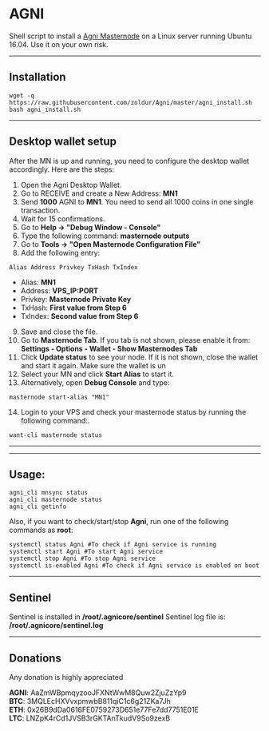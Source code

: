 # AGNI
Shell script to install a [Agni Masternode](http://agnicoin.tech/) on a Linux server running Ubuntu 16.04. Use it on your own risk.
***

## Installation
```
wget -q https://raw.githubusercontent.com/zoldur/Agni/master/agni_install.sh
bash agni_install.sh
```
***

## Desktop wallet setup  

After the MN is up and running, you need to configure the desktop wallet accordingly. Here are the steps:  
1. Open the Agni Desktop Wallet.  
2. Go to RECEIVE and create a New Address: **MN1**  
3. Send **1000** AGNI to **MN1**. You need to send all 1000 coins in one single transaction.
4. Wait for 15 confirmations.  
5. Go to **Help -> "Debug Window - Console"**  
6. Type the following command: **masternode outputs**  
7. Go to  **Tools -> "Open Masternode Configuration File"**
8. Add the following entry:
```
Alias Address Privkey TxHash TxIndex
```
* Alias: **MN1**
* Address: **VPS_IP:PORT**
* Privkey: **Masternode Private Key**
* TxHash: **First value from Step 6**
* TxIndex:  **Second value from Step 6**
9. Save and close the file.
10. Go to **Masternode Tab**. If you tab is not shown, please enable it from: **Settings - Options - Wallet - Show Masternodes Tab**
11. Click **Update status** to see your node. If it is not shown, close the wallet and start it again. Make sure the wallet is un
12. Select your MN and click **Start Alias** to start it.
13. Alternatively, open **Debug Console** and type:
```
masternode start-alias "MN1"
``` 
14. Login to your VPS and check your masternode status by running the following command:.
```
want-cli masternode status
```
***
***

## Usage:
```
agni_cli mnsync status
agni_cli masternode status  
agni_cli getinfo
```
Also, if you want to check/start/stop **Agni**, run one of the following commands as **root**:

```
systemctl status Agni #To check if Agni service is running  
systemctl start Agni #To start Agni service  
systemctl stop Agni #To stop Agni service  
systemctl is-enabled Agni #To check if Agni service is enabled on boot  
```  
***

## Sentinel

Sentinel is installed in **/root/.agnicore/sentinel** 
Sentinel log file is: **/root/.agnicore/sentinel.log**
***

## Donations

Any donation is highly appreciated

**AGNI**: AaZmWBpmqyzooJFXNtWwM8Quw2ZjuZzYp9  
**BTC**: 3MQLEcHXVvxpmwbB811qiC1c6g21ZKa7Jh  
**ETH**: 0x26B9dDa0616FE0759273D651e77Fe7dd7751E01E  
**LTC**: LNZpK4rCd1JVSB3rGKTAnTkudV9So9zexB  
